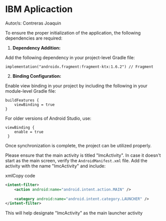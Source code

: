 # IBM Aplicaction

Autor/s: Contreras Joaquin

To ensure the proper initialization of the application, the following dependencies are required:

1. **Dependency Addition:**
    
Add the following dependency in your project-level Gradle file:
    
```gradleCopy 
implementation("androidx.fragment:fragment-ktx:1.6.2") // Fragment
```
    

    
2. **Binding Configuration:**
    
 Enable view binding in your project by including the following in your module-level Gradle file:
    
```gradleCopy 
buildFeatures {
	viewBinding = true 
}

```
    
For older versions of Android Studio, use:
    
    
```
viewBinding {     
	enable = true
 }
```
    
    

Once synchronization is complete, the project can be utilized properly.

Please ensure that the main activity is titled "ImcActivity". In case it doesn't start as the main screen, verify the `AndroidManifest.xml` file. Add the activity with the name "ImcActivity" and include:

xmlCopy code

```xml
<intent-filter>  
    <action android:name="android.intent.action.MAIN" />  
  
    <category android:name="android.intent.category.LAUNCHER" />  
</intent-filter>
```


This will help designate "ImcActivity" as the main launcher activity

